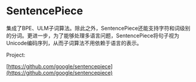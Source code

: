 # SentencePiece

集成了BPE、ULM子词算法。除此之外，SentencePiece还能支持字符和词级别的分词。更进一步，为了能够处理多语言问题，SentencePiece将句子视为Unicode编码序列，从而子词算法不用依赖于语言的表示。

Project:

[https://github.com/google/sentencepiece](https://github.com/google/sentencepiece)
